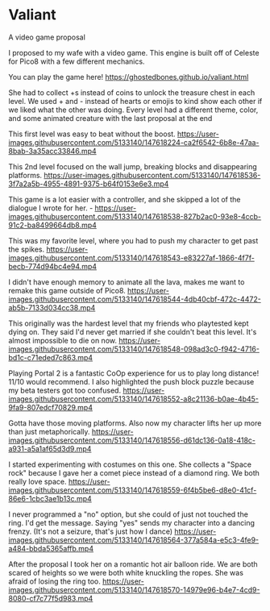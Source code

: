 # Valiant
A video game proposal

I proposed to my wafe with a video game.
This engine is built off of Celeste for Pico8 with a few different mechanics.

You can play the game here! https://ghostedbones.github.io/valiant.html

She had to collect +s instead of coins to unlock the treasure chest in each level.
We used + and - instead of hearts or emojis to kind show each other if we liked what the other was doing.
Every level had a different theme, color, and some animated creature with the last proposal at the end

This first level was easy to beat without the boost.
https://user-images.githubusercontent.com/5133140/147618224-ca2f6542-6b8e-47aa-8bab-3a35acc33846.mp4

This 2nd level focused on the wall jump, breaking blocks and disappearing platforms.
https://user-images.githubusercontent.com/5133140/147618536-3f7a2a5b-4955-4891-9375-b64f0153e6e3.mp4

This game is a lot easier with a controller, and she skipped a lot of the dialogue I wrote for her. -
https://user-images.githubusercontent.com/5133140/147618538-827b2ac0-93e8-4ccb-91c2-ba8499664db8.mp4

This was my favorite level, where you had to push my character to get past the spikes.
https://user-images.githubusercontent.com/5133140/147618543-e83227af-1866-4f7f-becb-774d94bc4e94.mp4

I didn't have enough memory to animate all the lava, makes me want to remake this game outside of Pico8.
https://user-images.githubusercontent.com/5133140/147618544-4db40cbf-472c-4472-ab5b-7133d034cc38.mp4

This originally was the hardest level that my friends who playtested kept dying on. 
They said I'd never get married if she couldn't beat this level. It's almost impossible to die on now.
https://user-images.githubusercontent.com/5133140/147618548-098ad3c0-f942-4716-bd1c-c71eded7c863.mp4

Playing Portal 2 is a fantastic CoOp experience for us to play long distance! 11/10 would recommend.
I also highlighted the push block puzzle because my beta testers got too confused.
https://user-images.githubusercontent.com/5133140/147618552-a8c21136-b0ae-4b45-9fa9-807edcf70829.mp4

Gotta have those moving platforms. Also now my character lifts her up more than just metaphorically.
https://user-images.githubusercontent.com/5133140/147618556-d61dc136-0a18-418c-a931-a5a1af65d3d9.mp4

I started experimenting with costumes on this one. 
She collects a "Space rock" because I gave her a comet piece instead of a diamond ring.
We both really love space.
https://user-images.githubusercontent.com/5133140/147618559-6f4b5be6-d8e0-41cf-86e6-1cbc3ae1b13c.mp4

I never programmed a "no" option, but she could of just not touched the ring. I'd get the message.
Saying "yes" sends my character into a dancing frenzy. (It's not a seizure, that's just how I dance)
https://user-images.githubusercontent.com/5133140/147618564-377a584a-e5c3-4fe9-a484-bbda5365affb.mp4

After the proposal I took her on a romantic hot air balloon ride.
We are both scared of heights so we were both white knuckling the ropes.
She was afraid of losing the ring too.
https://user-images.githubusercontent.com/5133140/147618570-14979e96-b4e7-4cd9-8080-cf7c77f5d983.mp4

